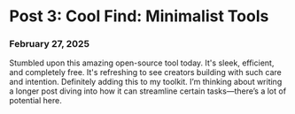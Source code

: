 
# Post 3: Cool Find: Minimalist Tools

### February 27, 2025

Stumbled upon this amazing open-source tool today. It's sleek, efficient, and completely free. It's refreshing to see creators building with such care and intention. Definitely adding this to my toolkit. I’m thinking about writing a longer post diving into how it can streamline certain tasks—there’s a lot of potential here.

